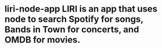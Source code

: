 # liri-node-app LIRI is an app that uses node to search Spotify for songs, Bands in Town for concerts, and OMDB for movies.
